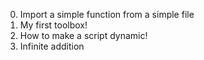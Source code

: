 0. Import a simple function from a simple file
1. My first toolbox!
2. How to make a script dynamic!
3. Infinite addition
